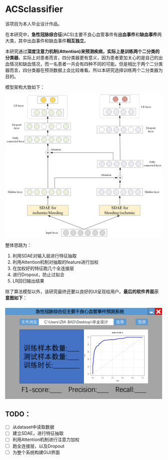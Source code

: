# ACSclassifier
该项目为本人毕业设计作品。

在本研究中，**急性冠脉综合征**(ACS)主要不良心血管事件有**出血事件**和**缺血事件**两大类，其中出血事件和缺血事件**相互独立**。

本研究通过**深度注意力机制(Attention)**来预测疾病，实际上是训练**两个二分类的分类器**。实际上对患者而言，四分类器更有意义，因为患者更加关心的是自己的出血情况和缺血情况，而一名患者一共会有四种不同的可能。但是相比于两个二分类器而言，四分类器在预测数据上会比较难看。所以本研究选择训练两个二分类器为目的。

模型架构大致如下：


![easonjim](https://raw.githubusercontent.com/ZM-BAD/ACSclassifier/master/idea.jpg)



整体思路为：

1. 利用SDAE对输入层进行特征抽取
2. 利用Attention机制对抽取的feature进行加权
3. 在加权好的特征跑几个全连接层
4. 进行Dropout，防止过拟合
5. LR回归输出结果


除了算法模型以外，该研究最终还要以良好的UI呈现给用户。**最后的软件界面示意图如下**：

![](https://raw.githubusercontent.com/ZM-BAD/ACSclassifier/master/Panel.png)



## TODO：

- [ ] 从dataset中读取数据
- [ ] 建立SDAE，进行特征抽取
- [ ] 利用Attention机制进行注意力加权
- [ ] 跑全连接层，以及Dropout
- [ ] 为整个系统构建GUI界面